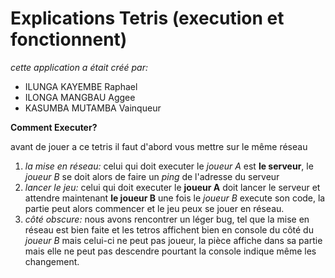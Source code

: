 # Explications Tetris (execution et fonctionnent)

*cette application a était créé par:*
* ILUNGA KAYEMBE Raphael
* ILONGA MANGBAU Aggee
* KASUMBA MUTAMBA Vainqueur

**Comment Executer?**

avant de jouer a ce tetris il faut d'abord vous mettre sur le même réseau 
1. *la mise en réseau:*
    celui qui doit executer le *joueur A* est **le serveur**, le *joueur B* se doit alors de faire un *ping* de l'adresse du serveur
2. *lancer le jeu:*
    celui qui doit executer le **joueur A** doit lancer le serveur et attendre maintenant **le joueur B**
    une fois le *joueur B* execute son code, la partie peut alors commencer et le jeu peux se jouer en réseau.
3. *côté obscure:*
    nous avons rencontrer un léger bug, tel que la mise en réseau est bien faite et les tetros affichent bien en console du côté du *joueur B* mais celui-ci ne peut pas joueur, la pièce affiche dans sa partie mais elle ne peut pas descendre pourtant la console indique même les changement.
